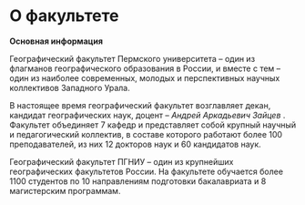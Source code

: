 О факультете
============




**Основная информация** 
  

 Географический факультет Пермского университета – один из флагманов географического образования в России, и вместе с тем – один из наиболее современных, молодых и перспективных научных коллективов Западного Урала.
   

  

 В настоящее время географический факультет возглавляет декан, кандидат географических наук, доцент –
 *Андрей Аркадьевич Зайцев* 
 . Факультет объединяет 7 кафедр и представляет собой крупный научный и педагогический коллектив, в составе которого работают более 100 преподавателей, из них 12 докторов наук и 60 кандидатов наук.
   

  

 Географический факультет ПГНИУ – один из крупнейших географических факультетов России. На факультете обучается более 1100 студентов по 10 направлениям подготовки бакалавриата и 8 магистерским программам.
 
